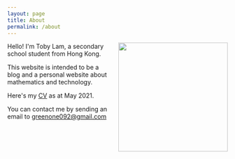 ```yaml
---
layout: page
title: About
permalink: /about
---
```


<img style = "padding-left: 10px;" align="right" src="{{site.url}}/download/profile.webp" width='250' >

Hello! I'm Toby Lam, a secondary school student from Hong Kong. 

This website is intended to be a blog and a personal website about mathematics and technology.

Here's my [CV]({{site.url}}/download/CV.pdf) as at May 2021. 

You can contact me by sending an email to <greenone092@gmail.com>


